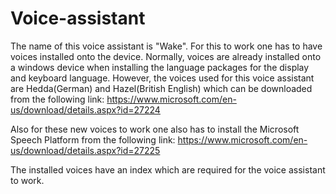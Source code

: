 # Voice-assistant

The name of this voice assistant is "Wake".
For this to work one has to have voices installed onto the device. Normally, voices are already installed onto a windows device when installing the language packages for the display and keyboard language.
However, the voices used for this voice assistant are Hedda(German) and Hazel(British English) which can be downloaded from the following link:
https://www.microsoft.com/en-us/download/details.aspx?id=27224

Also for these new voices to work one also has to install the Microsoft Speech Platform from the following link:
https://www.microsoft.com/en-us/download/details.aspx?id=27225

The installed voices have an index which are required for the voice assistant to work. 
